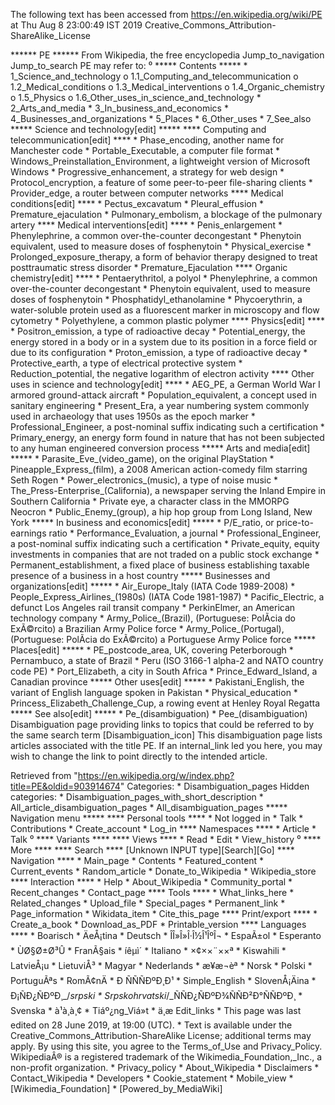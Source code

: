 The following text has been accessed from https://en.wikipedia.org/wiki/PE at Thu Aug 8 23:00:49 IST 2019
Creative_Commons_Attribution-ShareAlike_License




















****** PE ******
From Wikipedia, the free encyclopedia
Jump_to_navigation Jump_to_search
PE may refer to:
⁰
***** Contents *****
    * 1_Science_and_technology
          o 1.1_Computing_and_telecommunication
          o 1.2_Medical_conditions
          o 1.3_Medical_interventions
          o 1.4_Organic_chemistry
          o 1.5_Physics
          o 1.6_Other_uses_in_science_and_technology
    * 2_Arts_and_media
    * 3_In_business_and_economics
    * 4_Businesses_and_organizations
    * 5_Places
    * 6_Other_uses
    * 7_See_also
***** Science and technology[edit] *****
**** Computing and telecommunication[edit] ****
    * Phase_encoding, another name for Manchester code
    * Portable_Executable, a computer file format
    * Windows_Preinstallation_Environment, a lightweight version of Microsoft
      Windows
    * Progressive_enhancement, a strategy for web design
    * Protocol_encryption, a feature of some peer-to-peer file-sharing clients
    * Provider_edge, a router between computer networks
**** Medical conditions[edit] ****
    * Pectus_excavatum
    * Pleural_effusion
    * Premature_ejaculation
    * Pulmonary_embolism, a blockage of the pulmonary artery
**** Medical interventions[edit] ****
    * Penis_enlargement
    * Phenylephrine, a common over-the-counter decongestant
    * Phenytoin equivalent, used to measure doses of fosphenytoin
    * Physical_exercise
    * Prolonged_exposure_therapy, a form of behavior therapy designed to treat
      posttraumatic stress disorder
    * Premature_Ejaculation
**** Organic chemistry[edit] ****
    * Pentaerythritol, a polyol
    * Phenylephrine, a common over-the-counter decongestant
    * Phenytoin equivalent, used to measure doses of fosphenytoin
    * Phosphatidyl_ethanolamine
    * Phycoerythrin, a water-soluble protein used as a fluorescent marker in
      microscopy and flow cytometry
    * Polyethylene, a common plastic polymer
**** Physics[edit] ****
    * Positron_emission, a type of radioactive decay
    * Potential_energy, the energy stored in a body or in a system due to its
      position in a force field or due to its configuration
    * Proton_emission, a type of radioactive decay
    * Protective_earth, a type of electrical protective system
    * Reduction_potential, the negative logarithm of electron activity
**** Other uses in science and technology[edit] ****
    * AEG_PE, a German World War I armored ground-attack aircraft
    * Population_equivalent, a concept used in sanitary engineering
    * Present_Era, a year numbering system commonly used in archaeology that
      uses 1950s as the epoch marker
    * Professional_Engineer, a post-nominal suffix indicating such a
      certification
    * Primary_energy, an energy form found in nature that has not been
      subjected to any human engineered conversion process
***** Arts and media[edit] *****
    * Parasite_Eve_(video_game), on the original PlayStation
    * Pineapple_Express_(film), a 2008 American action-comedy film starring
      Seth Rogen
    * Power_electronics_(music), a type of noise music
    * The_Press-Enterprise_(California), a newspaper serving the Inland Empire
      in Southern California
    * Private eye, a character class in the MMORPG Neocron
    * Public_Enemy_(group), a hip hop group from Long Island, New York
***** In business and economics[edit] *****
    * P/E_ratio, or price-to-earnings ratio
    * Performance_Evaluation, a journal
    * Professional_Engineer, a post-nominal suffix indicating such a
      certification
    * Private_equity, equity investments in companies that are not traded on a
      public stock exchange
    * Permanent_establishment, a fixed place of business establishing taxable
      presence of a business in a host country
***** Businesses and organizations[edit] *****
    * Air_Europe_Italy (IATA Code 1989-2008)
    * People_Express_Airlines_(1980s) (IATA Code 1981-1987)
    * Pacific_Electric, a defunct Los Angeles rail transit company
    * PerkinElmer, an American technology company
    * Army_Police_(Brazil), (Portuguese: PolÃ­cia do ExÃ©rcito) a Brazilian
      Army Police force
    * Army_Police_(Portugal), (Portuguese: PolÃ­cia do ExÃ©rcito) a Portuguese
      Army Police force
***** Places[edit] *****
    * PE_postcode_area, UK, covering Peterborough
    * Pernambuco, a state of Brazil
    * Peru (ISO 3166-1 alpha-2 and NATO country code PE)
    * Port_Elizabeth, a city in South Africa
    * Prince_Edward_Island, a Canadian province
***** Other uses[edit] *****
    * Pakistani_English, the variant of English language spoken in Pakistan
    * Physical_education
    * Princess_Elizabeth_Challenge_Cup, a rowing event at Henley Royal Regatta
***** See also[edit] *****
    * Pe_(disambiguation)
    * Pee_(disambiguation)
                      Disambiguation page providing links to topics that could
                      be referred to by the same search term
[Disambiguation_icon] This disambiguation page lists articles associated with
                      the title PE.
                      If an internal_link led you here, you may wish to change
                      the link to point directly to the intended article.

Retrieved from "https://en.wikipedia.org/w/index.php?title=PE&oldid=903914674"
Categories:
    * Disambiguation_pages
Hidden categories:
    * Disambiguation_pages_with_short_description
    * All_article_disambiguation_pages
    * All_disambiguation_pages
***** Navigation menu *****
**** Personal tools ****
    * Not logged in
    * Talk
    * Contributions
    * Create_account
    * Log_in
**** Namespaces ****
    * Article
    * Talk
⁰
**** Variants ****
**** Views ****
    * Read
    * Edit
    * View_history
⁰
**** More ****
**** Search ****
[Unknown INPUT type][Search][Go]
**** Navigation ****
    * Main_page
    * Contents
    * Featured_content
    * Current_events
    * Random_article
    * Donate_to_Wikipedia
    * Wikipedia_store
**** Interaction ****
    * Help
    * About_Wikipedia
    * Community_portal
    * Recent_changes
    * Contact_page
**** Tools ****
    * What_links_here
    * Related_changes
    * Upload_file
    * Special_pages
    * Permanent_link
    * Page_information
    * Wikidata_item
    * Cite_this_page
**** Print/export ****
    * Create_a_book
    * Download_as_PDF
    * Printable_version
**** Languages ****
    * Boarisch
    * ÄeÅ¡tina
    * Deutsch
    * ÎÎ»Î»Î·Î½Î¹ÎºÎ¬
    * EspaÃ±ol
    * Esperanto
    * ÙØ§Ø±Ø³Û
    * FranÃ§ais
    * íêµ­ì´
    * Italiano
    * ×¢××¨××ª
    * Kiswahili
    * LatvieÅ¡u
    * LietuviÅ³
    * Magyar
    * Nederlands
    * æ¥æ¬èª
    * Norsk
    * Polski
    * PortuguÃªs
    * RomÃ¢nÄ
    * Ð ÑÑÑÐºÐ¸Ð¹
    * Simple_English
    * SlovenÅ¡Äina
    * Ð¡ÑÐ¿ÑÐºÐ¸_/_srpski
    * Srpskohrvatski_/_ÑÑÐ¿ÑÐºÐ¾ÑÑÐ²Ð°ÑÑÐºÐ¸
    * Svenska
    * à¹à¸à¸¢
    * Tiáº¿ng_Viá»t
    * ä¸­æ
Edit_links
    * This page was last edited on 28 June 2019, at 19:00 (UTC).
    * Text is available under the Creative_Commons_Attribution-ShareAlike
      License; additional terms may apply. By using this site, you agree to the
      Terms_of_Use and Privacy_Policy. WikipediaÂ® is a registered trademark of
      the Wikimedia_Foundation,_Inc., a non-profit organization.
    * Privacy_policy
    * About_Wikipedia
    * Disclaimers
    * Contact_Wikipedia
    * Developers
    * Cookie_statement
    * Mobile_view
    * [Wikimedia_Foundation]
    * [Powered_by_MediaWiki]
